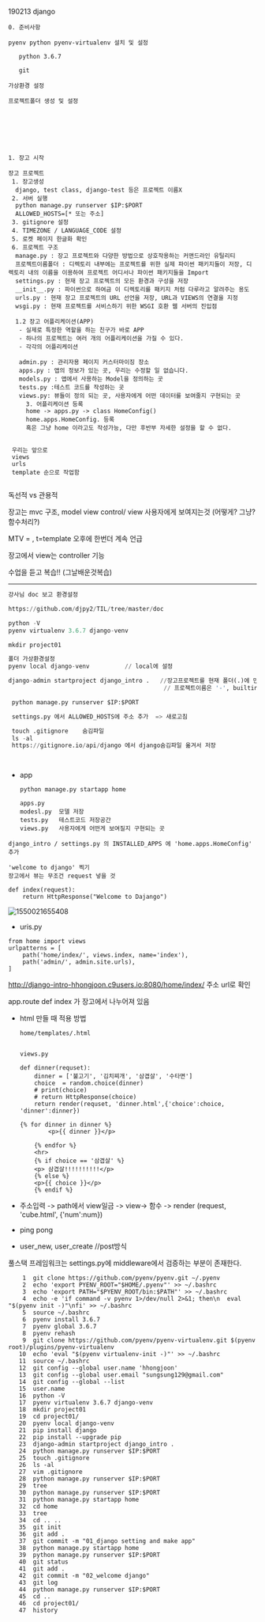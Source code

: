 190213 django

```
0. 준비사항

pyenv python pyenv-virtualenv 설치 및 설정

​	python 3.6.7

​	git

가상환경 설정

프로젝트폴더 생성 및 설정







1. 장고 시작

장고 프로젝트
 1. 장고생성
  django, test class, django-test 등은 프로젝트 이름X
 2. 서버 실행
  python manage.py runserver $IP:$PORT
  ALLOWED_HOSTS=[* 또는 주소]
 3. gitignore 설정
 4. TIMEZONE / LANGUAGE_CODE 설정
 5. 로켓 페이지 한글화 확인
 6. 프로젝트 구조
  manage.py : 장고 프로젝트와 다양한 방법으로 상호작용하는 커맨드라인 유틸리티
  프로젝트이름폴더 : 디렉토리 내부에는 프로젝트를 위한 실제 파이썬 패키지들이 저장, 디렉토리 내의 이름을 이용하여 프로젝트 어디서나 파이썬 패키지들을 Import
  settings.py : 현재 장고 프로젝트의 모든 환경과 구성을 저장
  __init__.py : 파이썬으로 하여금 이 디렉토리를 패키지 처럼 다루라고 알려주는 용도
  urls.py : 현재 장고 프로젝트의 URL 선언을 저장, URL과 VIEWS의 연결을 지정
  wsgi.py : 현재 프로젝트를 서비스하기 위한 WSGI 호환 웹 서버의 진입점
  
  1.2 장고 어플리케이션(APP)
   - 실제로 특정한 역할을 하는 친구가 바로 APP
   - 하나의 프로젝트는 여러 개의 어플리케이션을 가질 수 있다.
   - 각각의 어플리케이션
   
   admin.py : 관리자용 페이지 커스터마이징 장소
   apps.py : 앱의 정보가 있는 곳, 우리는 수정할 일 없습니다.
   models.py : 앱에서 사용하는 Model을 정의하는 곳
   tests.py :테스트 코드를 작성하는 곳
   views.py: 뷰들이 정의 되는 곳, 사용자에게 어떤 데이터를 보여줄지 구현되는 곳
     3. 어플리케이션 등록
     home -> apps.py -> class HomeConfig()
     home.apps.HomeConfig. 등록
     혹은 그냥 home 이라고도 작성가능, 다만 후반부 자세한 설정을 할 수 없다.
     
     
 우리는 앞으로
 views
 urls
 template 순으로 작업함
	 
```









독선적 vs 관용적

장고는 mvc 구조, model view control/ view 사용자에게 보여지는것 (어떻게? 그냥? 함수처리?)

MTV =    , t=template 오후에 한번더 계속 언급

장고에서 view는 controller 기능

수업을 듣고 복습!! (그날배운것복습)

---

```python
강사님 doc 보고 환경설정

https://github.com/djpy2/TIL/tree/master/doc

python -V
pyenv virtualenv 3.6.7 django-venv

mkdir project01

폴더 가상환경설정
pyenv local django-venv          // local에 설정

django-admin startproject django_intro .   //장고프로젝트를 현재 폴더(.)에 만든다.	
											// 프로젝트이름은 '-', builtin 함수들 안됨

 python manage.py runserver $IP:$PORT

 settings.py 에서 ALLOWED_HOSTS에 주소 추가  => 새로고침

 touch .gitignore    숨김파일
 ls -al
 https://gitignore.io/api/django 에서 django숨김파일 옮겨서 저장

 
```

 

- app

  ```
  python manage.py startapp home
  
  apps.py    
  modesl.py  모델 저장
  tests.py   테스트코드 저장공간
  views.py   사용자에게 어떤게 보여질지 구현되는 곳
  
  ```



```
django_intro / settings.py 의 INSTALLED_APPS 에 'home.apps.HomeConfig' 추가
```



```
'welcome to django' 찍기
장고에서 뷰는 무조건 request 넣을 것

def index(request):
	return HttpResponse("Welcome to Dajango")
```

![1550021655408](C:\Users\student\AppData\Roaming\Typora\typora-user-images\1550021655408.png)

- uris.py

```
from home import views
urlpatterns = [
    path('home/index/', views.index, name='index'),
    path('admin/', admin.site.urls),
]
```

http://django-intro-hhongjoon.c9users.io:8080/home/index/ 주소 url로 확인



app.route   def index 가 장고에서 나누어져 있음



- html 만들 때 적용 방법

  ```
  home/templates/.html
  
  
  views.py
  
  def dinner(requset):
      dinner = ['불고기', '김치찌개', '삼겹살', '수타면']
      choice  = random.choice(dinner)
      # print(choice)
      # return HttpResponse(choice)
      return render(requset, 'dinner.html',{'choice':choice, 'dinner':dinner})
  ```

  ```
  {% for dinner in dinner %}
          <p>{{ dinner }}</p>
      
      {% endfor %}
      <hr>
      {% if choice == '삼겹살' %}
      <p> 삼겹살!!!!!!!!!!</p>
      {% else %}
      <p>{{ choice }}</p>
      {% endif %}
  ```



- 주소입력 -> path에서 view일금 -> view-> 함수 -> render (request, 'cube.html', {'num':num})





- ping pong



- user_new, user_create //post방식



풀스택 프레임워크는 settings.py에 middleware에서 검증하는 부분이 존재한다.

















































































































```
    1  git clone https://github.com/pyenv/pyenv.git ~/.pyenv
    2  echo 'export PYENV_ROOT="$HOME/.pyenv"' >> ~/.bashrc
    3  echo 'export PATH="$PYENV_ROOT/bin:$PATH"' >> ~/.bashrc
    4  echo -e 'if command -v pyenv 1>/dev/null 2>&1; then\n  eval "$(pyenv init -)"\nfi' >> ~/.bashrc
    5  source ~/.bashrc
    6  pyenv install 3.6.7
    7  pyenv global 3.6.7
    8  pyenv rehash
    9  git clone https://github.com/pyenv/pyenv-virtualenv.git $(pyenv root)/plugins/pyenv-virtualenv
   10  echo 'eval "$(pyenv virtualenv-init -)"' >> ~/.bashrc
   11  source ~/.bashrc
   12  git config --global user.name 'hhongjoon'
   13  git config --global user.email "sungsung129@gmail.com"
   14  git config --global --list
   15  user.name
   16  python -V
   17  pyenv virtualenv 3.6.7 django-venv
   18  mkdir project01
   19  cd project01/
   20  pyenv local django-venv 
   21  pip install django
   22  pip install --upgrade pip
   23  django-admin startproject django_intro .
   24  python manage.py runserver $IP:$PORT
   25  touch .gitignore
   26  ls -al
   27  vim .gitignore
   28  python manage.py runserver $IP:$PORT
   29  tree
   30  python manage.py runserver $IP:$PORT
   31  python manage.py startapp home
   32  cd home
   33  tree
   34  cd .. ..
   35  git init
   36  git add .
   37  git commit -m "01_django setting and make app"
   38  python manage.py startapp home
   39  python manage.py runserver $IP:$PORT
   40  git status
   41  git add .
   42  git commit -m "02_welcome django"
   43  git log
   44  python manage.py runserver $IP:$PORT
   45  cd ..
   46  cd project01/
   47  history
```

